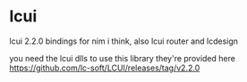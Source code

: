 # lcui
lcui 2.2.0 bindings for nim i think, also lcui router and lcdesign

you need the lcui dlls to use this library they're provided here https://github.com/lc-soft/LCUI/releases/tag/v2.2.0
